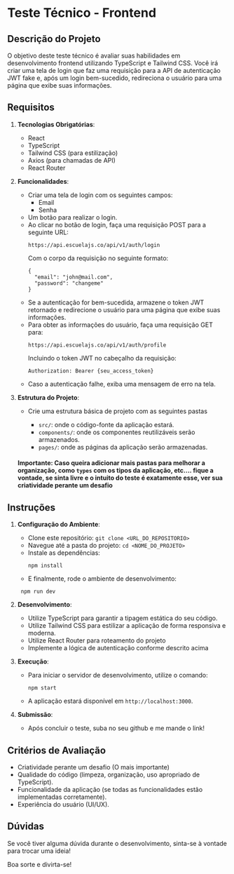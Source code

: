# Teste Técnico - Frontend

## Descrição do Projeto

O objetivo deste teste técnico é avaliar suas habilidades em desenvolvimento frontend utilizando TypeScript e Tailwind CSS. Você irá criar uma tela de login que faz uma requisição para a API de autenticação JWT fake e, após um login bem-sucedido, redireciona o usuário para uma página que exibe suas informações.

## Requisitos

1. **Tecnologias Obrigatórias**:
   - React
   - TypeScript
   - Tailwind CSS (para estilização)
   - Axios (para chamadas de API)
   - React Router

2. **Funcionalidades**:
   - Criar uma tela de login com os seguintes campos:
     - Email
     - Senha
   - Um botão para realizar o login.
   - Ao clicar no botão de login, faça uma requisição POST para a seguinte URL:
     ```
     https://api.escuelajs.co/api/v1/auth/login
     ```
     Com o corpo da requisição no seguinte formato:
     ```
     {
       "email": "john@mail.com",
       "password": "changeme"
     }
     ```
   - Se a autenticação for bem-sucedida, armazene o token JWT retornado e redirecione o usuário para uma página que exibe suas informações.
   - Para obter as informações do usuário, faça uma requisição GET para:
     ```
     https://api.escuelajs.co/api/v1/auth/profile
     ```
     Incluindo o token JWT no cabeçalho da requisição:
     ```
     Authorization: Bearer {seu_access_token}
     ```
   - Caso a autenticação falhe, exiba uma mensagem de erro na tela.

3. **Estrutura do Projeto**:
   - Crie uma estrutura básica de projeto com as seguintes pastas

     - `src/`: onde o código-fonte da aplicação estará.
     - `components/`: onde os componentes reutilizáveis serão armazenados.
     - `pages/`: onde as páginas da aplicação serão armazenadas.

    #### Importante: Caso queira adicionar mais pastas para melhorar a organização, como `types` com os tipos da aplicação, etc.... fique a vontade, se sinta livre e o intuito do teste é exatamente esse, ver sua criatividade perante um desafio

## Instruções

1. **Configuração do Ambiente**:
   - Clone este repositório: `git clone <URL_DO_REPOSITORIO>`
   - Navegue até a pasta do projeto: `cd <NOME_DO_PROJETO>`
   - Instale as dependências: 
     ```
     npm install
     ```
    - E finalmente, rode o ambiente de desenvolvimento:
    ```
     npm run dev
     ```
2. **Desenvolvimento**:
   - Utilize TypeScript para garantir a tipagem estática do seu código.
   - Utilize Tailwind CSS para estilizar a aplicação de forma responsiva e moderna.
   - Utilize React Router para roteamento do projeto
   - Implemente a lógica de autenticação conforme descrito acima

3. **Execução**:
   - Para iniciar o servidor de desenvolvimento, utilize o comando:
     ```
     npm start
     ```
   - A aplicação estará disponível em `http://localhost:3000`.

4. **Submissão**:
   - Após concluir o teste, suba no seu github e me mande o link!

## Critérios de Avaliação

- Criatividade perante um desafio (O mais importante)
- Qualidade do código (limpeza, organização, uso apropriado de TypeScript).
- Funcionalidade da aplicação (se todas as funcionalidades estão implementadas corretamente).
- Experiência do usuário (UI/UX).

## Dúvidas

Se você tiver alguma dúvida durante o desenvolvimento, sinta-se à vontade para trocar uma ideia!

Boa sorte e divirta-se!
